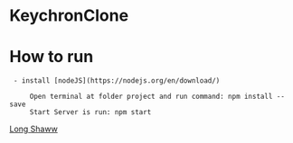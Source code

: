 # KeychronClone

# How to run
     - install [nodeJS](https://nodejs.org/en/download/)

``` base
     Open terminal at folder project and run command: npm install --save
     Start Server is run: npm start 
```

[Long Shaww](https://www.facebook.com/long.shaww/)